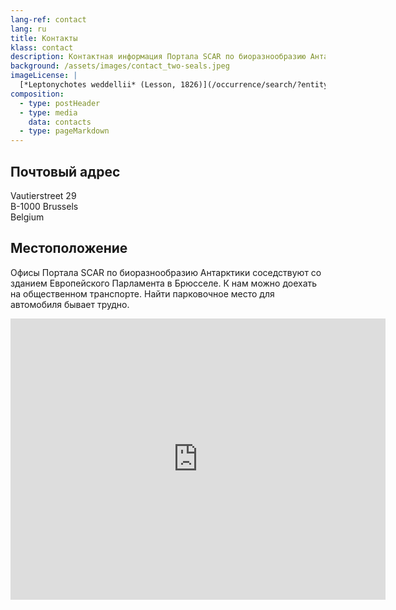 ```yaml
---
lang-ref: contact
lang: ru
title: Контакты
klass: contact
description: Контактная информация Портала SCAR по биоразнообразию Антарктики
background: /assets/images/contact_two-seals.jpeg
imageLicense: |
  [*Leptonychotes weddellii* (Lesson, 1826)](/occurrence/search/?entity=3117363331)
composition:
  - type: postHeader
  - type: media
    data: contacts
  - type: pageMarkdown
---
```


## Почтовый адрес

Vautierstreet 29 \
B-1000 Brussels\
Belgium

## Местоположение

Офисы Портала SCAR по биоразнообразию Антарктики соседствуют со зданием Европейского Парламента в Брюсселе. К нам можно доехать на общественном транспорте. Найти парковочное место для автомобиля бывает трудно.

<iframe src="https://www.google.com/maps/embed?pb=!1m18!1m12!1m3!1d2519.70329648538!2d4.374443315795258!3d50.83665947953059!2m3!1f0!2f0!3f0!3m2!1i1024!2i768!4f13.1!3m3!1m2!1s0x47c3c499ddc0b333%3A0xe654868c0fc7ac40!2sRue%20Vautier%2029%2C%201000%20Bruxelles!5e0!3m2!1sen!2sbe!4v1659100168520!5m2!1sen!2sbe" width="600" height="450" style="border:0;" allowfullscreen="" loading="lazy" referrerpolicy="no-referrer-when-downgrade"></iframe>
